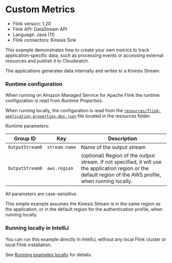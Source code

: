 # Custom Metrics

* Flink version: 1.20
* Flink API: DataStream API
* Language: Java (11)
* Flink connectors: Kinesis Sink

This example demonstrates how to create your own metrics to track application-specific data, such as processing events or accessing external resources and publish it to Cloudwatch.

The applications generates data internally and writes to a Kinesis Stream.

### Runtime configuration

When running on Amazon Managed Service for Apache Flink the runtime configuration is read from *Runtime Properties*.

When running locally, the configuration is read from the [`resources/flink-application-properties-dev.json`](src/main/resources/flink-application-properties-dev.json) file located in the resources folder.

Runtime parameters:

| Group ID        | Key           | Description               | 
|-----------------|---------------|---------------------------|
| `OutputStream0` | `stream.name` | Name of the output stream |
| `OutputStream0`  | `aws.region`  | (optional) Region of the output stream. If not specified, it will use the application region or the default region of the AWS profile, when running locally. |

All parameters are case-sensitive.

This simple example assumes the Kinesis Stream is in the same region as the application, or in the default region for the authentication profile, when running locally.


### Running locally in IntelliJ

You can run this example directly in IntelliJ, without any local Flink cluster or local Flink installation.

See [Running examples locally](../running-examples-locally.md) for details.
